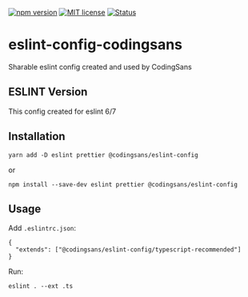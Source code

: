 [![npm version](http://img.shields.io/npm/v/@codingsans/eslint-config.svg?style=flat)](https://npmjs.org/package/@codingsans/eslint-config "View this project on npm")
[![MIT license](http://img.shields.io/badge/license-MIT-brightgreen.svg)](http://opensource.org/licenses/MIT)
[![Status](http://img.shields.io/travis/CodingSans/eslint-config-codingsans/master.svg?style=flat)](https://travis-ci.org/CodingSans/eslint-config-codingsans "See test builds")

# eslint-config-codingsans
Sharable eslint config created and used by CodingSans

## ESLINT Version

This config created for eslint 6/7

## Installation

```
yarn add -D eslint prettier @codingsans/eslint-config
```
or
```
npm install --save-dev eslint prettier @codingsans/eslint-config
```

## Usage

Add `.eslintrc.json`:
```
{
  "extends": ["@codingsans/eslint-config/typescript-recommended"]
}
```

Run:
```
eslint . --ext .ts
```
